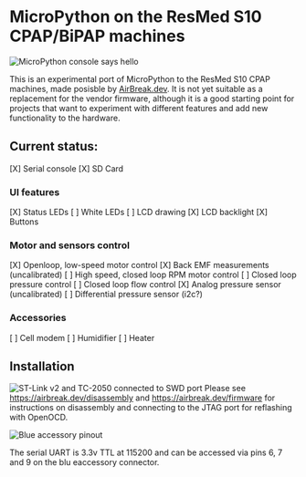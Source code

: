 # MicroPython on the ResMed S10 CPAP/BiPAP machines
![MicroPython console says hello](https://live.staticflickr.com/65535/49801308566_f68836654d_b.jpg)

This is an experimental port of MicroPython to the ResMed S10 CPAP
machines, made posisble by [AirBreak.dev](https://airbreak.dev/).
It is not yet suitable as a replacement for the vendor firmware,
although it is a good starting point for projects that want to
experiment with different features and add new functionality to
the hardware.

## Current status:

[X] Serial console
[X] SD Card

### UI features
[X] Status LEDs
[ ] White LEDs
[ ] LCD drawing
[X] LCD backlight
[X] Buttons

### Motor and sensors control
[X] Openloop, low-speed motor control
[X] Back EMF measurements (uncalibrated)
[ ] High speed, closed loop RPM motor control
[ ] Closed loop pressure control
[ ] Closed loop flow control
[X] Analog pressure sensor (uncalibrated)
[ ] Differential pressure sensor (i2c?)

### Accessories
[ ] Cell modem
[ ] Humidifier
[ ] Heater


## Installation
![ST-Link v2 and TC-2050 connected to SWD port](https://airbreak.dev/images/airsense-stlink.jpg)
Please see <https://airbreak.dev/disassembly> and <https://airbreak.dev/firmware>
for instructions on disassembly and connecting to the JTAG port for
reflashing with OpenOCD.

![Blue accessory pinout](https://live.staticflickr.com/65535/49801320021_12cf03a5e5_b.jpg)

The serial UART is 3.3v TTL at 115200 and can be accessed via pins 6, 7 and 9
on the blu eaccessory connector.


